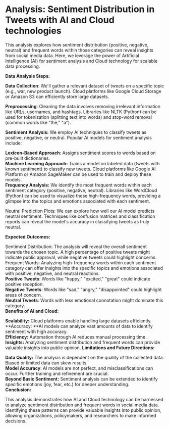 # Analysis: Sentiment Distribution in Tweets with AI and Cloud technologies 

This analysis explores how sentiment distribution (positive, negative, neutral) and frequent words within those categories can reveal insights from social media data. Here, we leverage the power of Artificial Intelligence (AI) for sentiment analysis and Cloud technology for scalable data processing.<br>

**Data Analysis Steps:**<br>

**Data Collection**: We'll gather a relevant dataset of tweets on a specific topic (e.g., war, new product launch). Cloud platforms like Google Cloud Storage or Amazon S3 can efficiently store large datasets.<br>

**Preprocessing**: Cleaning the data involves removing irrelevant information like URLs, usernames, and hashtags. Libraries like NLTK (Python) can be used for tokenization (splitting text into words) and stop-word removal (common words like "the," "a").<br>

**Sentiment Analysis:** We employ AI techniques to classify tweets as positive, negative, or neutral. Popular AI models for sentiment analysis include:<br>

**Lexicon-Based Approach**: Assigns sentiment scores to words based on pre-built dictionaries.<br>
**Machine Learning Approach:** Trains a model on labeled data (tweets with known sentiment) to classify new tweets. Cloud platforms like Google AI Platform or Amazon SageMaker can be used to train and deploy these models.<br>
**Frequency Analysis:** We identify the most frequent words within each sentiment category (positive, negative, neutral). Libraries like WordCloud (Python) can be used to visualize these high-frequency words, providing a glimpse into the topics and emotions associated with each sentiment.<br>

Neutral Prediction Plots: We can explore how well our AI model predicts neutral sentiment. Techniques like confusion matrices and classification reports can reveal the model's accuracy in classifying tweets as truly neutral.<br>

**Expected Outcomes:**<br>

Sentiment Distribution: The analysis will reveal the overall sentiment towards the chosen topic. A high percentage of positive tweets might indicate public approval, while negative tweets could highlight concerns.
Frequent Words: Analyzing high-frequency words within each sentiment category can offer insights into the specific topics and emotions associated with positive, negative, and neutral reactions.<br>
**Positive Tweets**: Words like "happy," "excited," "great" could indicate positive reception.<br>
**Negative Tweets**: Words like "sad," "angry," "disappointed" could highlight areas of concern.<br>
**Neutral Tweets**: Words with less emotional connotation might dominate this category.<br>
**Benefits of AI and Cloud:**<br>

**Scalability:** Cloud platforms enable handling large datasets efficiently.<br>
**Accuracy: **AI models can analyze vast amounts of data to identify sentiment with high accuracy.<br>
**Efficiency:** Automation through AI reduces manual processing time.
**Insights:** Analyzing sentiment distribution and frequent words can provide valuable insights into public opinion.
**Limitations and Future Directions:**<br>

**Data Quality:** The analysis is dependent on the quality of the collected data. Biased or limited data can skew results.<br>
**Model Accuracy**: AI models are not perfect, and misclassifications can occur. Further training and refinement are crucial.<br>
**Beyond Basic Sentiment:** Sentiment analysis can be extended to identify specific emotions (joy, fear, etc.) for deeper understanding.<br>
**Conclusion:**<br>

This analysis demonstrates how AI and Cloud technology can be harnessed to analyze sentiment distribution and frequent words in social media data. Identifying these patterns can provide valuable insights into public opinion, allowing organizations, policymakers, and researchers to make informed decisions.<br>
